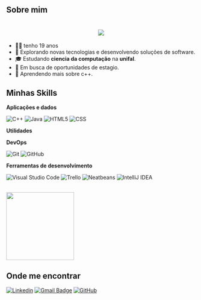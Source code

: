 ## Sobre mim

<h1 align="center">
<img src="https://readme-typing-svg.herokuapp.com/?font=Righteous&size=35&center=true&vCenter=true&width=500&height=70&duration=4000&lines=olá!+👋;+me+chamo+Carlos!;" />
</h1>

- 👨🏾 tenho 19 anos
- 🤔 Explorando novas tecnologias e desenvolvendo soluções de software.
- 🎓 Estudando **ciencia da computação** na **unifal**.
- 💼 Em busca de oportunidades de estagio.
- 🌱 Aprendendo mais sobre c++.

## Minhas Skills

**Aplicações e dados**

![C++](https://img.shields.io/badge/-C++-333333?style=flat&logo=C%2B%2B&logoColor=00599C)
![Java](https://img.shields.io/badge/-Java-333333?style=flat&logo=Java&logoColor=007396)
![HTML5](https://img.shields.io/badge/-HTML5-333333?style=flat&logo=HTML5)
![CSS](https://img.shields.io/badge/-CSS-333333?style=flat&logo=CSS3&logoColor=1572B6)


**Utilidades**

**DevOps**

![Git](https://img.shields.io/badge/-Git-333333?style=flat&logo=git)
![GitHub](https://img.shields.io/badge/-GitHub-333333?style=flat&logo=github)

**Ferramentas de desenvolvimento**

![Visual Studio Code](https://img.shields.io/badge/-Visual%20Studio%20Code-333333?style=flat&logo=visual-studio-code&logoColor=007ACC)
![Trello](https://img.shields.io/badge/-Trello-333333?style=flat&logo=trello&logoColor=007ACC)
![Neatbeans](https://img.shields.io/badge/-Neatbeans-333333?style=flat&logo=apache-netbeans-ide&logoColor=1B6AC6)
![IntelliJ IDEA](https://img.shields.io/badge/-IntelliJ%20IDEA-333333?style=flat&logo=intellij-idea&logoColor=000000)

<br/>

<a href="https://github.com/carlos-lorim" title="Perfil do Carlos Lorim">
  <img height="180em" src="https://github-readme-stats.vercel.app/api?username=carlos-lorim&theme=dracula&show_icons=true" />
</a>


## Onde me encontrar

[![Linkedin](https://img.shields.io/badge/-username-blue?style=flat-square&logo=Linkedin&logoColor=white&link=LINK-DO-SEU-LINKEDIN)](LINK-DO-SEU-LINKEDIN)
[![Gmail Badge](https://img.shields.io/badge/-seuemail@email.com-006bed?style=flat-square&logo=Gmail&logoColor=white&link=mailto:SEU-EMAIL)](carloslorimm@gmail.com)
[![GitHub](https://img.shields.io/github/followers/iuricode?label=follow&style=social)](Lhttps://github.com/carlos-lorim)

